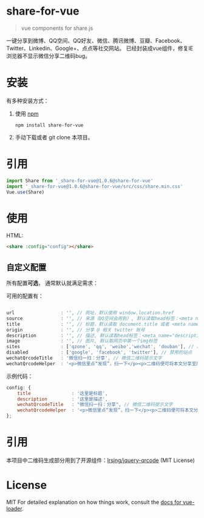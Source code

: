 # share-for-vue

> vue components for share.js

一键分享到微博、QQ空间、QQ好友、微信、腾讯微博、豆瓣、Facebook、Twitter、Linkedin、Google+、点点等社交网站。
已经封装成vue组件，修复IE浏览器不显示微信分享二维码bug。

# 安装

有多种安装方式：

1. 使用 [npm](https://npmjs.com)

    ```shell
    npm install share-for-vue
    ```
2. 手动下载或者 git clone 本项目。

# 引用

```js
import Share from '_share-for-vue@1.0.6@share-for-vue'
import '_share-for-vue@1.0.6@share-for-vue/src/css/share.min.css'
Vue.use(Share)
```

# 使用

HTML:

```html
<share :config="config"></share>
```

## 自定义配置

所有配置**可选**， 通常默认就满足需求：

可用的配置有：

```js

url                 : '', // 网址，默认使用 window.location.href
source              : '', // 来源（QQ空间会用到）, 默认读取head标签：<meta name="site" content="http://overtrue" />
title               : '', // 标题，默认读取 document.title 或者 <meta name="title" content="share.js" />
origin              : '', // 分享 @ 相关 twitter 账号
description         : '', // 描述, 默认读取head标签：<meta name="description" content="PHP弱类型的实现原理分析" />
image               : '', // 图片, 默认取网页中第一个img标签
sites               : ['qzone', 'qq', 'weibo','wechat', 'douban'], // 启用的站点
disabled            : ['google', 'facebook', 'twitter'], // 禁用的站点
wechatQrcodeTitle   : '微信扫一扫：分享', // 微信二维码提示文字
wechatQrcodeHelper  : '<p>微信里点“发现”，扫一下</p><p>二维码便可将本文分享至朋友圈。</p>'
```

示例代码：

```js
config: {
    title               : '这里是标题',
    description         : '这里是描述',
    wechatQrcodeTitle   : "微信扫一扫：分享", // 微信二维码提示文字
    wechatQrcodeHelper  : '<p>微信里点“发现”，扫一下</p><p>二维码便可将本文分享至朋友圈。</p>',
};
```

# 引用

本项目中二维码生成部分用到了开源组件：[lrsjng/jquery-qrcode](https://github.com/lrsjng/jquery-qrcode) (MIT License)

# License

 MIT
For detailed explanation on how things work, consult the [docs for vue-loader](http://vuejs.github.io/vue-loader).
